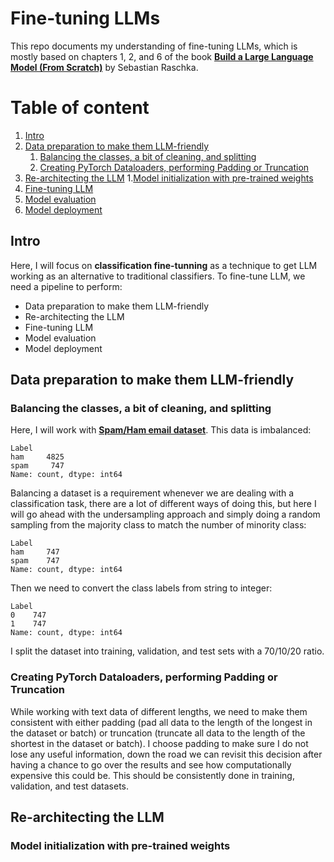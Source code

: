 # Fine-tuning LLMs

This repo documents my understanding of fine-tuning LLMs, which is mostly based on chapters 1, 2, and 6 of the book **<a href="https://www.manning.com/books/build-a-large-language-model-from-scratch">Build a Large Language Model (From Scratch)</a>** by Sebastian Raschka. 

# Table of content

1. [Intro](#1)
2. [Data preparation to make them LLM-friendly](#2)
   1. [Balancing the classes, a bit of cleaning, and splitting](#3)
   2. [Creating PyTorch Dataloaders, performing Padding or Truncation](#4)
3. [Re-architecting the LLM](#5)
   1.[Model initialization with pre-trained weights](#6)
6. [Fine-tuning LLM](#4)
7. [Model evaluation](#10)
8. [Model deployment](#6)
  
<a name="1"></a> 
## Intro
Here, I will focus on **classification fine-tunning** as a technique to get LLM working as an alternative to traditional classifiers. To fine-tune LLM, we need a pipeline to perform:
- Data preparation to make them LLM-friendly
- Re-architecting the LLM
- Fine-tuning LLM
- Model evaluation
- Model deployment

<a name="2"></a>
## Data preparation to make them LLM-friendly

<a name="3"></a>
### Balancing the classes, a bit of cleaning, and splitting

Here, I will work with **<a href="https://archive.ics.uci.edu/static/public/228/sms+spam+collection.zip">Spam/Ham email dataset</a>**. This data is imbalanced:

    Label
    ham     4825
    spam     747
    Name: count, dtype: int64

Balancing a dataset is a requirement whenever we are dealing with a classification task, there are a lot of different ways of doing this, but here I will go ahead with the undersampling approach and simply doing a random sampling from the majority class to match the number of minority class:

    Label
    ham     747
    spam    747
    Name: count, dtype: int64

Then we need to convert the class labels from string to integer:

    Label
    0    747
    1    747
    Name: count, dtype: int64


I split the dataset into training, validation, and test sets with a 70/10/20 ratio.

<a name="4"></a>
### Creating PyTorch Dataloaders, performing Padding or Truncation

While working with text data of different lengths, we need to make them consistent with either padding (pad all data to the length of the longest in the dataset or batch) or truncation (truncate all data to the length of the shortest in the dataset or batch). I choose padding to make sure I do not lose any useful information, down the road we can revisit this decision after having a chance to go over the results and see how computationally expensive this could be. This should be consistently done in training, validation, and test datasets. 

<a name="5"></a>
## Re-architecting the LLM

<a name="6"></a>
### Model initialization with pre-trained weights

